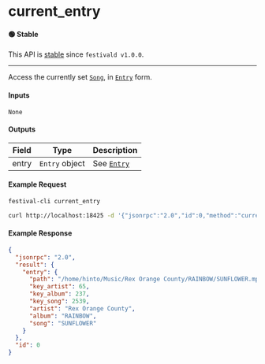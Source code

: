 # current_entry

#### 🟢 Stable
This API is [stable](../../api-stability/marker.md) since `festivald v1.0.0`.

---

Access the currently set [`Song`](../../common-objects/song.md), in [`Entry`](../../common-objects/entry.md) form.

#### Inputs

`None`

#### Outputs

| Field | Type           | Description |
|-------|----------------|-------------|
| entry | `Entry` object | See [`Entry`](../../common-objects/entry.md)

#### Example Request
```bash
festival-cli current_entry
```
```bash
curl http://localhost:18425 -d '{"jsonrpc":"2.0","id":0,"method":"current_entry"}'
```

#### Example Response
```json
{
  "jsonrpc": "2.0",
  "result": {
    "entry": {
      "path": "/home/hinto/Music/Rex Orange County/RAINBOW/SUNFLOWER.mp3",
      "key_artist": 65,
      "key_album": 237,
      "key_song": 2539,
      "artist": "Rex Orange County",
      "album": "RAINBOW",
      "song": "SUNFLOWER"
    }
  },
  "id": 0
}
```
